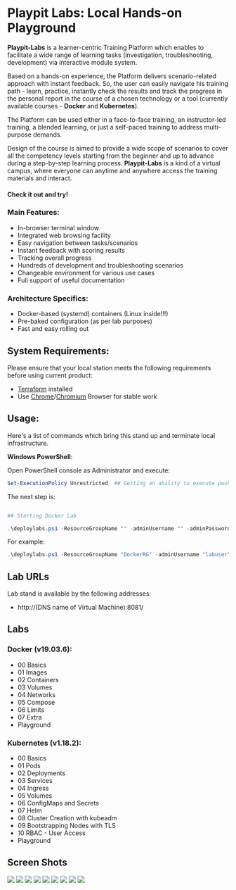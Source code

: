 # Playpit Labs: Local Hands-on Playground

**Playpit-Labs** is a learner-centric Training Platform which enables to facilitate a wide range of learning tasks (investigation, troubleshooting, development) via interactive module system. 

Based on a hands-on experience, the Platform delivers scenario-related approach with instant feedback. So, the user can easily navigate his training path - learn, practice, instantly check the results and track the progress in the personal report in the course of a chosen technology or a tool (currently available courses - __Docker__ and __Kubernetes__).

The Platform can be used either in a face-to-face training, an instructor-led training, a blended learning, or just a self-paced training to address multi-purpose demands.

Design of the course is aimed to provide a wide scope of scenarios to cover all the competency levels starting from the beginner and up to advance during a step-by-step learning process. **Playpit-Labs** is a kind of a virtual campus, where everyone can anytime and anywhere access the training materials and interact. 

#### Check it out and try!

### Main Features:
- In-browser terminal window
- Integrated web browsing facility
- Easy navigation between tasks/scenarios
- Instant feedback with scoring results
- Tracking overall progress
- Hundreds of development and troubleshooting scenarios
- Changeable environment for various use cases
- Full support of useful documentation

### Architecture Specifics:
- Docker-based (systemd) containers (Linux inside!!!)
- Pre-baked configuration (as per lab purposes)
- Fast and easy rolling out

## System Requirements:
Please ensure that your local station meets the following requirements before using current product:

- [Terraform](https://www.terraform.io/downloads.html) installed 
- Use [Chrome](https://www.google.com/chrome/?brand=CHBD&gclid=EAIaIQobChMIkqeL5LeB6AIVDPlRCh0AhA73EAAYASABEgKGvfD_BwE&gclsrc=aw.ds)/[Chromium](https://www.chromium.org/getting-involved/download-chromium) Browser for stable work

## Usage:

Here's a list of commands which bring this stand up and terminate local infrastructure.

**Windows PowerShell**:

Open PowerShell console as Administrator and execute:

```powershell
Set-ExecutionPolicy Unrestricted  ## Getting an ability to execute pwsh scripts
```

The next step is:

```powershell

## Starting Docker Lab

.\deploylabs.ps1 -ResourceGroupName "" -adminUsername "" -adminPassword "" ##Set the required values for the parameters
```
For example:

```powershell
.\deploylabs.ps1 -ResourceGroupName "DockerRG" -adminUsername "labuser" -adminPassword "D123456d!" ##Set the required values for the parameters
```

## Lab URLs

Lab stand is available by the following addresses:
- http://(DNS name of Virtual Machine):8081/

## Labs

### Docker (v19.03.6):
  - 00 Basics
  - 01 Images
  - 02 Containers
  - 03 Volumes
  - 04 Networks
  - 05 Compose
  - 06 Limits
  - 07 Extra
  - Playground

### Kubernetes (v1.18.2):
  - 00 Basics
  - 01 Pods
  - 02 Deployments
  - 03 Services
  - 04 Ingress
  - 05 Volumes
  - 06 ConfigMaps and Secrets
  - 07 Helm
  - 08 Cluster Creation with kubeadm
  - 09 Bootstrapping Nodes with TLS
  - 10 RBAC - User Access
  - Playground

## Screen Shots
![](https://playpit-labs-assets.s3-eu-west-1.amazonaws.com/screenshots/login-window.jpg)
![](https://playpit-labs-assets.s3-eu-west-1.amazonaws.com/screenshots/screen-01.jpg)
![](https://playpit-labs-assets.s3-eu-west-1.amazonaws.com/screenshots/screen-02.jpg)
![](https://playpit-labs-assets.s3-eu-west-1.amazonaws.com/screenshots/screen-04.jpg)
![](https://playpit-labs-assets.s3-eu-west-1.amazonaws.com/screenshots/screen-07.jpg)
![](https://playpit-labs-assets.s3-eu-west-1.amazonaws.com/screenshots/screen-08.jpg)
![](https://playpit-labs-assets.s3-eu-west-1.amazonaws.com/screenshots/screen-09.jpg)
![](https://playpit-labs-assets.s3-eu-west-1.amazonaws.com/screenshots/screen-10.jpg)
![](https://playpit-labs-assets.s3-eu-west-1.amazonaws.com/screenshots/closed.png)
